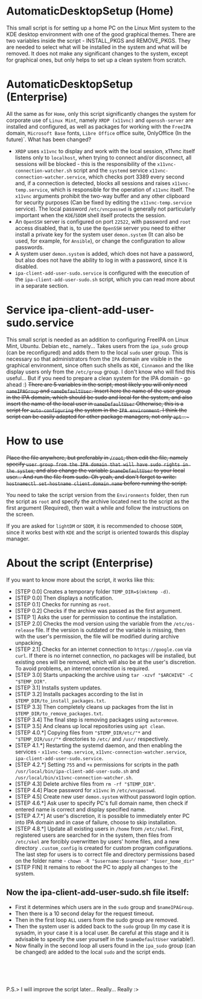 # AutomaticDesktopSetup (Home)
This small script is for setting up a home PC on the Linux Mint system to the KDE desktop environment with one of the good graphical themes. There are two variables inside the script - INSTALL_PKGS and REMOVE_PKGS. They are needed to select what will be installed in the system and what will be removed. It does not make any significant changes to the system, except for graphical ones, but only helps to set up a clean system from scratch.

# AutomaticDesktopSetup (Enterprise)
All the same as for `Home`, only this script significantly changes the system for corporate use of `Linux Mint`, namely `XRDP (x11vnc)` and `openssh-server` are installed and configured, as well as packages for working with the `FreeIPA` domain, `Microsoft Base` fonts, `Libre Office` office suite, OnlyOffice (In the future)`.
What has been changed?
* `XRDP` uses `x11vnc` to display and work with the local session, x11vnc itself listens only to `localhost`, when trying to connect and/or disconnect, all sessions will be blocked - this is the responsibility of the `x11vnc-connection-watcher.sh` script and the `systemd` service `x11vnc-connection-watcher.service`, which checks port 3389 every second and, if a connection is detected, blocks all sessions and raises `x11vnc-temp.service`, which is responsible for the operation of `x11vnc` itself. The `x11vnc` arguments prohibit the two-way buffer and any other clipboard for security purposes (Can be fixed by editing the `x11vnc-temp.service` service). The local password `/etc/vncpasswd` is generally not particularly important when the `KDE`/`SDDM` shell itself protects the session. 
* An `OpenSSH` server is configured on port `22522`, with password and `root` access disabled, that is, to use the `OpenSSH` server you need to either install a private key for the system user `demon.system` (It can also be used, for example, for `Ansible`), or change the configuration to allow passwords.
* A system user `demon.system` is added, which does not have a password, but also does not have the ability to log in with a password, since it is disabled.
* `ipa-client-add-user-sudo.service` is configured with the execution of the `ipa-client-add-user-sudo.sh` script, which you can read more about in a separate section.

# Service ipa-client-add-user-sudo.service
This small script is needed as an addition to configuring FreeIPA on Linux Mint, Ubuntu. Debian etc., namely... Takes users from the `ipa_sudo` group (can be reconfigured) and adds them to the local `sudo` user group.
This is necessary so that administrators from the `IPA` domain are visible in the graphical environment, since often such shells as `KDE`, `Cinnamon` and the like display users only from the `/etc/group` group.
I don't know who will find this useful... But if you need to prepare a clean system for the IPA domain - go ahead :)
~~There are 5 variables in the script, most likely you will only need `nameIPAGroup` and `nameDefaultUser`.
Insert here the name of the user group in the IPA domain, which should be sudo and local for the system, and also insert the name of the local user in `nameDefaultUser`
Otherwise, this is a script for `auto-configuring` the system in the `IPA environment`. I think the script can be easily adapted for other package managers, not only `apt`...~~~

# How to use
~~Place the file anywhere, but preferably in `/root`, then edit the file, namely specify `user group from the IPA domain that will have sudo rights in the system`, and also change the variable `$nameDefaultUser` to your local user... And run the file from sudo.
Oh yeah, and don't forget to write: `hostnamectl set-hostname client.domain.name` before running the script.~~

You need to take the script version from the `Environments` folder, then run the script as `root` and specify the archive located next to the script as the first argument (Required), then wait a while and follow the instructions on the screen.

If you are asked for `lightDM` or `SDDM`, it is recommended to choose `SDDM`, since it works best with `KDE` and the script is oriented towards this display manager.

# About the script (Enterprise)
If you want to know more about the script, it works like this: </br>
- [STEP 0.0] Creates a temporary folder `TEMP_DIR=$(mktemp -d)`.
- [STEP 0.0] Then displays a notification.
- [STEP 0.1] Checks for running as `root`.
- [STEP 0.2] Checks if the archive was passed as the first argument.
- [STEP 1] Asks the user for permission to continue the installation.
- [STEP 2.0] Checks the mod version using the variable from the `/etc/os-release` file. If the version is outdated or the variable is missing, then with the user's permission, the file will be modified during archive unpacking.
- [STEP 2.1] Checks for an internet connection to `https://google.com` via `curl`. If there is no internet connection, no packages will be installed, but existing ones will be removed, which will also be at the user's discretion. To avoid problems, an internet connection is required.
- [STEP 3.0] Starts unpacking the archive using `tar -xzvf "$ARCHIVE" -C "$TEMP_DIR"`.
- [STEP 3.1] Installs system updates.
- [STEP 3.2] Installs packages according to the list in `$TEMP_DIR/to_install_packages.txt`.
- [STEP 3.3] Then completely cleans up packages from the list in `$TEMP_DIR/to_remove_packages.txt`.
- [STEP 3.4] The final step is removing packages using `autoremove`.
- [STEP 3.5] And cleans up local repositories using `apt clean`.
- [STEP 4.0.*] Copying files from `"$TEMP_DIR/etc/"*` and `"$TEMP_DIR/usr/"*` directories to `/etc/` and `/usr/` respectively.
- [STEP 4.1.*] Restarting the systemd daemon, and then enabling the services - `x11vnc-temp.service`, `x11vnc-connection-watcher.service`, `ipa-client-add-user-sudo.service`.
- [STEP 4.2.*] Setting `755` and `+x` permissions for scripts in the path `/usr/local/bin/ipa-client-add-user-sudo.sh` and `/usr/local/bin/x11vnc-connection-watcher.sh`.
- [STEP 4.3] Delete archive files from `rm -rf "$TEMP_DIR"`.
- [STEP 4.4] Place password for `x11vnc` in `/etc/vncpasswd`.
- [STEP 4.5] Create new user `demon.system` without password login option.
- [STEP 4.6.*] Ask user to specify PC's full domain name, then check if entered name is correct and display specified name.
- [STEP 4.7.*] At user's discretion, it is possible to immediately enter PC into IPA domain and in case of failure, choose to skip installation.
- [STEP 4.8.*] Update all existing users in `/home` from `/etc/skel`. First, registered users are searched for in the system, then files from `/etc/skel` are forcibly overwritten by users' home files, and a new directory `.custom_config` is created for custom program configurations. The last step for users is to correct file and directory permissions based on the folder name - `chown -R "$username:$username" "$user_home_dir"` 
- [STEP FIN] It remains to reboot the PC to apply all changes to the system.


## Now the ipa-client-add-user-sudo.sh file itself:
- First it determines which users are in the `sudo` group and `$nameIPAGroup`.
- Then there is a 10 second delay for the request timeout.
- Then in the first loop `ALL` users from the sudo group are removed.
- Then the system user is added back to the `sudo` group (In my case it is sysadm, in your case it is a local user. Be careful at this stage and it is advisable to specify the user yourself in the `$nameDefaultUser` variable!).
- Now finally in the second loop all users found in the `ipa_sudo` group (can be changed) are added to the local `sudo` and the script ends.
</br>
</br>
</br>
</br>
P.S.> I will improve the script later... Really... Really :>

